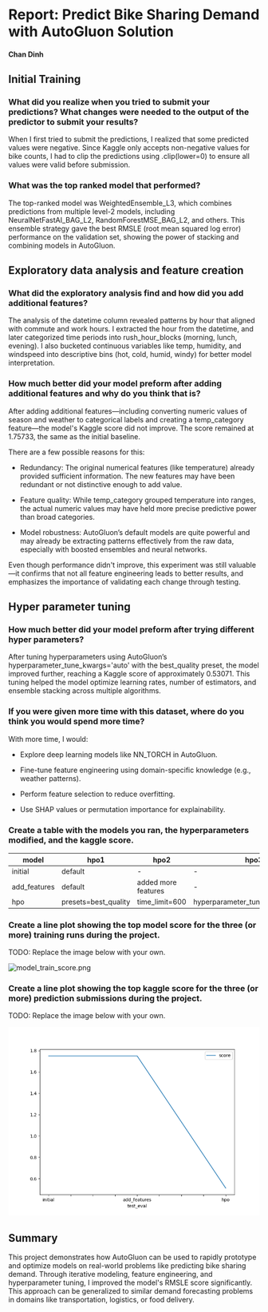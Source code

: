 # Report: Predict Bike Sharing Demand with AutoGluon Solution
#### Chan Dinh

## Initial Training
### What did you realize when you tried to submit your predictions? What changes were needed to the output of the predictor to submit your results?
When I first tried to submit the predictions, I realized that some predicted values were negative. Since Kaggle only accepts non-negative values for bike counts, I had to clip the predictions using .clip(lower=0) to ensure all values were valid before submission.

### What was the top ranked model that performed?
The top-ranked model was WeightedEnsemble_L3, which combines predictions from multiple level-2 models, including NeuralNetFastAI_BAG_L2, RandomForestMSE_BAG_L2, and others. This ensemble strategy gave the best RMSLE (root mean squared log error) performance on the validation set, showing the power of stacking and combining models in AutoGluon.

## Exploratory data analysis and feature creation
### What did the exploratory analysis find and how did you add additional features?
The analysis of the datetime column revealed patterns by hour that aligned with commute and work hours. I extracted the hour from the datetime, and later categorized time periods into rush_hour_blocks (morning, lunch, evening). I also bucketed continuous variables like temp, humidity, and windspeed into descriptive bins (hot, cold, humid, windy) for better model interpretation.

### How much better did your model preform after adding additional features and why do you think that is?
After adding additional features—including converting numeric values of season and weather to categorical labels and creating a temp_category feature—the model's Kaggle score did not improve. The score remained at 1.75733, the same as the initial baseline.

There are a few possible reasons for this:

- Redundancy: The original numerical features (like temperature) already provided sufficient information. The new features may have been redundant or not distinctive enough to add value.

- Feature quality: While temp_category grouped temperature into ranges, the actual numeric values may have held more precise predictive power than broad categories.

- Model robustness: AutoGluon’s default models are quite powerful and may already be extracting patterns effectively from the raw data, especially with boosted ensembles and neural networks.

Even though performance didn't improve, this experiment was still valuable—it confirms that not all feature engineering leads to better results, and emphasizes the importance of validating each change through testing.

## Hyper parameter tuning
### How much better did your model preform after trying different hyper parameters?
After tuning hyperparameters using AutoGluon’s hyperparameter_tune_kwargs='auto' with the best_quality preset, the model improved further, reaching a Kaggle score of approximately 0.53071. This tuning helped the model optimize learning rates, number of estimators, and ensemble stacking across multiple algorithms.

### If you were given more time with this dataset, where do you think you would spend more time?
With more time, I would:

- Explore deep learning models like NN_TORCH in AutoGluon.

- Fine-tune feature engineering using domain-specific knowledge (e.g., weather patterns).

- Perform feature selection to reduce overfitting.

- Use SHAP values or permutation importance for explainability.

### Create a table with the models you ran, the hyperparameters modified, and the kaggle score.
|model|hpo1|hpo2|hpo3|score|
|--|--|--|--|--|
|initial|default|-|-|1.75733|
|add_features|default|added more features|-|1.75733|
|hpo|presets=best_quality|time_limit=600|hyperparameter_tune_kwargs='auto'|0.53071|

### Create a line plot showing the top model score for the three (or more) training runs during the project.

TODO: Replace the image below with your own.

![model_train_score.png](model_train_score.png)

### Create a line plot showing the top kaggle score for the three (or more) prediction submissions during the project.

TODO: Replace the image below with your own.

![model_test_score1.png](model_test_score1.png)

## Summary
This project demonstrates how AutoGluon can be used to rapidly prototype and optimize models on real-world problems like predicting bike sharing demand. Through iterative modeling, feature engineering, and hyperparameter tuning, I improved the model's RMSLE score significantly. This approach can be generalized to similar demand forecasting problems in domains like transportation, logistics, or food delivery.


